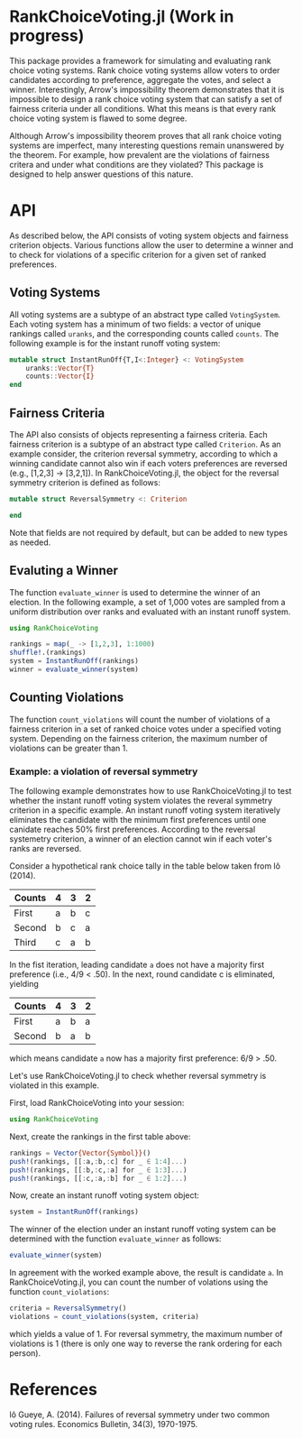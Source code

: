# RankChoiceVoting.jl (Work in progress)

This package provides a framework for simulating and evaluating rank choice voting systems. Rank choice voting systems allow voters to order candidates according to preference, aggregate the votes, and select a winner. Interestingly, Arrow's impossibility theorem demonstrates that it is impossible to design a rank choice voting system that can satisfy a set of fairness criteria under all conditions. What this means is that every rank choice voting system is flawed to some degree.  

Although Arrow's impossibility theorem proves that all rank choice voting systems are imperfect, many interesting questions remain unanswered by the theorem. For example, how prevalent are the violations of fairness critera and under what conditions are they violated? This package is designed to help answer questions of this nature.

# API

As described below, the API consists of voting system objects and fairness criterion objects. Various functions allow the user to determine a winner and to check for violations of a specific criterion for a given set of ranked preferences. 
## Voting Systems

All voting systems are a subtype of an abstract type called `VotingSystem`. Each voting system has a minimum of two fields: a vector of unique rankings called `uranks`, and the corresponding counts called `counts`. The following example is for the instant runoff voting system:

```julia
mutable struct InstantRunOff{T,I<:Integer} <: VotingSystem
    uranks::Vector{T}
    counts::Vector{I}
end
```

## Fairness Criteria


The API also consists of objects representing a fairness criteria. Each fairness criterion is a subtype of an abstract type called `Criterion`. As an example consider, the criterion reversal symmetry, according to which a winning candidate cannot also win if each voters preferences are reversed (e.g., [1,2,3] -> [3,2,1]). In RankChoiceVoting.jl, the object for the reversal symmetry criterion is defined as follows:

```julia
mutable struct ReversalSymmetry <: Criterion

end
```

Note that fields are not required by default, but can be added to new types as needed. 

## Evaluting a Winner

The function `evaluate_winner` is used to determine the winner of an election. In the following example, a set of 1,000 votes are sampled from a uniform distribution over ranks and evaluated with an instant runoff system.

```julia
using RankChoiceVoting

rankings = map(_ -> [1,2,3], 1:1000)
shuffle!.(rankings)
system = InstantRunOff(rankings)
winner = evaluate_winner(system)
```

## Counting Violations

The function `count_violations` will count the number of violations of a fairness criterion in a set of ranked choice votes under a specified voting system. Depending on the fairness criterion, the maximum number of violations can be greater than 1. 

### Example: a violation of reversal symmetry

The following example demonstrates how to use RankChoiceVoting.jl to test whether the instant runoff voting system violates the reveral symmetry criterion in a specific example. An instant runoff voting system iteratively eliminates the candidate with the minimum first preferences until one canidate reaches 50% first preferences. According to the reversal systemetry criterion, a winner of an election cannot win if each voter's ranks are reversed.  

Consider a hypothetical rank choice tally in the table below taken from lô (2014). 

| Counts | 4 | 3 | 2 |
|--------|---|---|---|
| First  | a | b | c |
| Second | b | c | a |
| Third  | c | a | b |

In the fist iteration, leading candidate `a` does not have a majority first preference (i.e., 4/9 < .50). In the next, round candidate c is eliminated, yielding

| Counts | 4 | 3 | 2 |
|--------|---|---|---|
| First  | a | b | a |
| Second | b | a | b |

which means candidate `a` now has a majority first preference: 6/9 > .50. 

Let's use RankChoiceVoting.jl to check whether reversal symmetry is violated in this example. 

First, load RankChoiceVoting into your session:

```julia
using RankChoiceVoting
```

Next, create the rankings in the first table above:

```julia
rankings = Vector{Vector{Symbol}}()
push!(rankings, [[:a,:b,:c] for _ ∈ 1:4]...)
push!(rankings, [[:b,:c,:a] for _ ∈ 1:3]...)
push!(rankings, [[:c,:a,:b] for _ ∈ 1:2]...)
```
Now, create an instant runoff voting system object:

```julia
system = InstantRunOff(rankings)
```

The winner of the election under an instant runoff voting system can be determined with the function 
`evaluate_winner` as follows:

```julia
evaluate_winner(system)
```
In agreement with the worked example above, the result is candidate `a`. In RankChoiceVoting.jl, you can count the number of volations using the function `count_violations`:
```julia 
criteria = ReversalSymmetry()
violations = count_violations(system, criteria)
```
which yields a value of 1. For reversal symmetry, the maximum number of violations is 1 (there is only one way to reverse the rank ordering for each person). 
# References

lô Gueye, A. (2014). Failures of reversal symmetry under two common voting rules. Economics Bulletin, 34(3), 1970-1975.